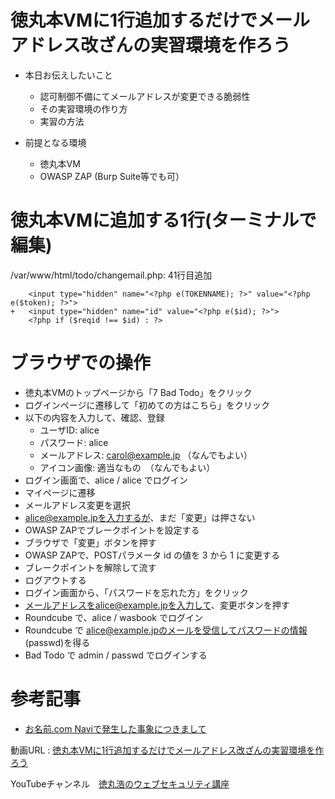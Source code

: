 # 徳丸本VMに1行追加するだけでメールアドレス改ざんの実習環境を作ろう

- 本日お伝えしたいこと
    - 認可制御不備にてメールアドレスが変更できる脆弱性
    - その実習環境の作り方
    - 実習の方法

- 前提となる環境
    - 徳丸本VM
    - OWASP ZAP (Burp Suite等でも可）

# 徳丸本VMに追加する1行(ターミナルで編集)

/var/www/html/todo/changemail.php: 41行目追加
```
    <input type="hidden" name="<?php e(TOKENNAME); ?>" value="<?php e($token); ?>">
+   <input type="hidden" name="id" value="<?php e($id); ?>">
    <?php if ($reqid !== $id) : ?>
```

# ブラウザでの操作

- 徳丸本VMのトップページから「7 Bad Todo」をクリック
- ログインページに遷移して「初めての方はこちら」をクリック
- 以下の内容を入力して、確認、登録
  - ユーザID: alice
  - パスワード: alice
  - メールアドレス: carol@example.jp  （なんでもよい）
  - アイコン画像: 適当なもの　（なんでもよい）
- ログイン画面で、alice / alice でログイン
- マイページに遷移
- メールアドレス変更を選択
- alice@example.jpを入力するが、まだ「変更」は押さない
- OWASP ZAPでブレークポイントを設定する
- ブラウザで「変更」ボタンを押す
- OWASP ZAPで、POSTパラメータ id の値を 3 から 1 に変更する
- ブレークポイントを解除して流す
- ログアウトする
- ログイン画面から、「パスワードを忘れた方」をクリック
- メールアドレスをalice@example.jpを入力して、変更ボタンを押す
- Roundcube で、alice / wasbook でログイン
- Roundcube で alice@example.jpのメールを受信してパスワードの情報(passwd)を得る
- Bad Todo で admin / passwd でログインする



# 参考記事

- [お名前.com Naviで発生した事象につきまして](https://www.onamae.com/news/domain/20200603_1/)


動画URL : [徳丸本VMに1行追加するだけでメールアドレス改ざんの実習環境を作ろう](https://www.youtube.com/watch?v=1MpNWGLTP1g)

YouTubeチャンネル　[徳丸浩のウェブセキュリティ講座](https://www.youtube.com/channel/UCLNW6Bo_YU3TxnzsII2gEDA)

